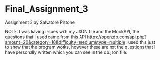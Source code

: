 # Final_Assignment_3
Assignment 3 by Salvatore Pistone

NOTE: I was having issues with my JSON file and the MockAPI, the questions that I used came from this API https://opentdb.com/api.php?amount=20&category=18&difficulty=medium&type=multiple
I used this just to show that the program works, however these are not the questions that I have personally written which you can see in the db.json file.
